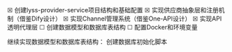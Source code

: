 ☒ 创建lyss-provider-service项目结构和基础配置
     ☒ 实现供应商抽象层和注册机制（借鉴Dify设计）
     ☒ 实现Channel管理系统（借鉴One-API设计）
     ☒ 实现API透明代理层
     ☐ 创建数据模型和数据库表结构
     ☐ 配置Docker和环境变量

继续实现数据模型和数据库表结构：
创建数据库初始化脚本